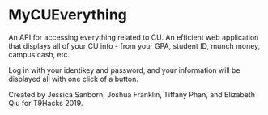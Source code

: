 # MyCUEverything

An API for accessing everything related to CU. An efficient web application that displays all of your CU info - from your GPA, student ID, munch money, campus cash, etc.

Log in with your identikey and password, and your information will be displayed all with one click of a button. 

Created by Jessica Sanborn, Joshua Franklin, Tiffany Phan, and Elizabeth Qiu for T9Hacks 2019.